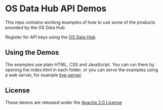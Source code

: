 # OS Data Hub API Demos

This repo contains working examples of how to use some of the products provided by the OS Data Hub.

Register for API keys using the [OS Data Hub](https://osdatahub.os.uk/).

## Using the Demos

The examples use plain HTML, CSS and JavaScript. You can run them by opening the index.html in each folder, or you can serve the examples using a web server, for example [live-server](https://www.npmjs.com/package/live-server). 

## License

These demos are released under the [Apache 2.0 License](http://www.apache.org/licenses/LICENSE-2.0.html)
